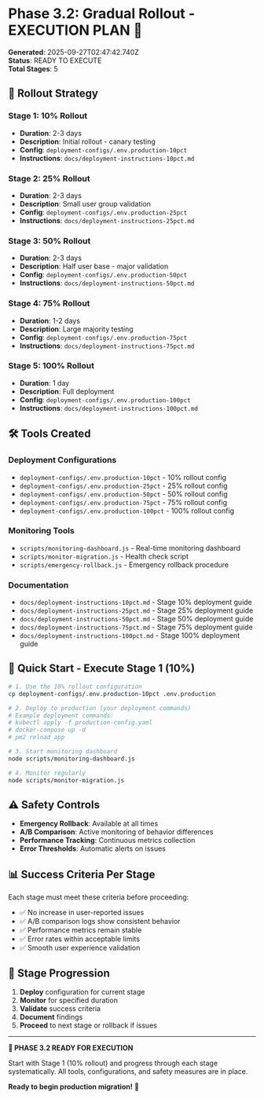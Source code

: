 # Phase 3.2: Gradual Rollout - EXECUTION PLAN 🚀

**Generated**: 2025-09-27T02:47:42.740Z  
**Status**: READY TO EXECUTE  
**Total Stages**: 5

## 🎯 Rollout Strategy


### Stage 1: 10% Rollout
- **Duration**: 2-3 days
- **Description**: Initial rollout - canary testing
- **Config**: `deployment-configs/.env.production-10pct`
- **Instructions**: `docs/deployment-instructions-10pct.md`

### Stage 2: 25% Rollout
- **Duration**: 2-3 days
- **Description**: Small user group validation
- **Config**: `deployment-configs/.env.production-25pct`
- **Instructions**: `docs/deployment-instructions-25pct.md`

### Stage 3: 50% Rollout
- **Duration**: 2-3 days
- **Description**: Half user base - major validation
- **Config**: `deployment-configs/.env.production-50pct`
- **Instructions**: `docs/deployment-instructions-50pct.md`

### Stage 4: 75% Rollout
- **Duration**: 1-2 days
- **Description**: Large majority testing
- **Config**: `deployment-configs/.env.production-75pct`
- **Instructions**: `docs/deployment-instructions-75pct.md`

### Stage 5: 100% Rollout
- **Duration**: 1 day
- **Description**: Full deployment
- **Config**: `deployment-configs/.env.production-100pct`
- **Instructions**: `docs/deployment-instructions-100pct.md`


## 🛠️ Tools Created

### Deployment Configurations
- `deployment-configs/.env.production-10pct` - 10% rollout config
- `deployment-configs/.env.production-25pct` - 25% rollout config
- `deployment-configs/.env.production-50pct` - 50% rollout config
- `deployment-configs/.env.production-75pct` - 75% rollout config
- `deployment-configs/.env.production-100pct` - 100% rollout config

### Monitoring Tools
- `scripts/monitoring-dashboard.js` - Real-time monitoring dashboard
- `scripts/monitor-migration.js` - Health check script
- `scripts/emergency-rollback.js` - Emergency rollback procedure

### Documentation
- `docs/deployment-instructions-10pct.md` - Stage 10% deployment guide
- `docs/deployment-instructions-25pct.md` - Stage 25% deployment guide
- `docs/deployment-instructions-50pct.md` - Stage 50% deployment guide
- `docs/deployment-instructions-75pct.md` - Stage 75% deployment guide
- `docs/deployment-instructions-100pct.md` - Stage 100% deployment guide

## 🚀 Quick Start - Execute Stage 1 (10%)

```bash
# 1. Use the 10% rollout configuration
cp deployment-configs/.env.production-10pct .env.production

# 2. Deploy to production (your deployment commands)
# Example deployment commands:
# kubectl apply -f production-config.yaml
# docker-compose up -d
# pm2 reload app

# 3. Start monitoring dashboard
node scripts/monitoring-dashboard.js

# 4. Monitor regularly
node scripts/monitor-migration.js
```

## ⚠️ Safety Controls

- **Emergency Rollback**: Available at all times
- **A/B Comparison**: Active monitoring of behavior differences
- **Performance Tracking**: Continuous metrics collection
- **Error Thresholds**: Automatic alerts on issues

## 📊 Success Criteria Per Stage

Each stage must meet these criteria before proceeding:
- ✅ No increase in user-reported issues
- ✅ A/B comparison logs show consistent behavior
- ✅ Performance metrics remain stable
- ✅ Error rates within acceptable limits
- ✅ Smooth user experience validation

## 🔄 Stage Progression

1. **Deploy** configuration for current stage
2. **Monitor** for specified duration  
3. **Validate** success criteria
4. **Document** findings
5. **Proceed** to next stage or rollback if issues

---

**🎯 PHASE 3.2 READY FOR EXECUTION**

Start with Stage 1 (10% rollout) and progress through each stage systematically. All tools, configurations, and safety measures are in place.

**Ready to begin production migration!** 🚀

